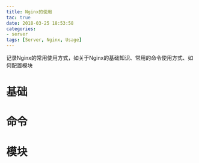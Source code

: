```yaml
---
title: Nginx的使用
tac: true
date: 2018-03-25 18:53:58
categories: 
- server
tags: [Server, Nginx, Usage]
---
```


记录Nginx的常用使用方式，如关于Nginx的基础知识、常用的命令使用方式、如何配置模块

# 基础
# 命令
# 模块
